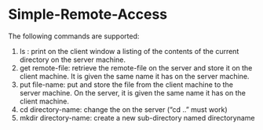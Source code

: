 # Simple-Remote-Access
The following commands are supported:

1. ls : print on the client window a listing of the contents of the current directory
on the server machine.
2. get remote-file: retrieve the remote-file on the server and store it on the
client machine. It is given the same name it has on the server machine.
3. put file-name: put and store the file from the client machine to the server
machine. On the server, it is given the same name it has on the client machine.
4. cd directory-name: change the on the server (“cd ..” must work)
5. mkdir directory-name: create a new sub-directory named directoryname

